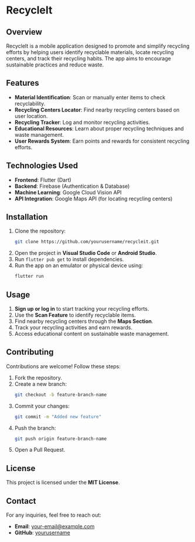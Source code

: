 # RecycleIt

## Overview
RecycleIt is a mobile application designed to promote and simplify recycling efforts by helping users identify recyclable materials, locate recycling centers, and track their recycling habits. The app aims to encourage sustainable practices and reduce waste.

## Features
- **Material Identification**: Scan or manually enter items to check recyclability.
- **Recycling Centers Locator**: Find nearby recycling centers based on user location.
- **Recycling Tracker**: Log and monitor recycling activities.
- **Educational Resources**: Learn about proper recycling techniques and waste management.
- **User Rewards System**: Earn points and rewards for consistent recycling efforts.

## Technologies Used
- **Frontend**: Flutter (Dart)
- **Backend**: Firebase (Authentication & Database)
- **Machine Learning**: Google Cloud Vision API
- **API Integration**: Google Maps API (for locating recycling centers)

## Installation
1. Clone the repository:
   ```bash
   git clone https://github.com/yourusername/recycleit.git
   ```
2. Open the project in **Visual Studio Code** or **Android Studio**.
3. Run `flutter pub get` to install dependencies.
4. Run the app on an emulator or physical device using:
   ```bash
   flutter run
   ```

## Usage
1. **Sign up or log in** to start tracking your recycling efforts.
2. Use the **Scan Feature** to identify recyclable items.
3. Find nearby recycling centers through the **Maps Section**.
4. Track your recycling activities and earn rewards.
5. Access educational content on sustainable waste management.

## Contributing
Contributions are welcome! Follow these steps:
1. Fork the repository.
2. Create a new branch:
   ```bash
   git checkout -b feature-branch-name
   ```
3. Commit your changes:
   ```bash
   git commit -m "Added new feature"
   ```
4. Push the branch:
   ```bash
   git push origin feature-branch-name
   ```
5. Open a Pull Request.

## License
This project is licensed under the **MIT License**.

## Contact
For any inquiries, feel free to reach out:
- **Email**: your-email@example.com
- **GitHub**: [yourusername](https://github.com/yourusername)
